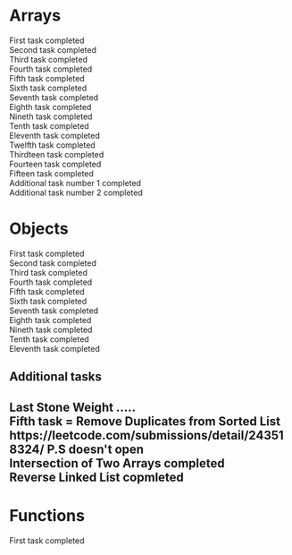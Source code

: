 <h1>Arrays</h1>
First task completed <br>
Second task completed <br>
Third task completed <br>
Fourth task completed <br>
Fifth task completed <br>
Sixth task completed <br>
Seventh task completed <br>
Eighth task completed <br>
Nineth task completed <br>
Tenth task completed <br>
Eleventh task completed <br>
Twelfth task completed <br>
Thirdteen task completed <br>
Fourteen task completed <br>
Fifteen task completed <br>
Additional task  number 1 completed <br>
Additional task  number 2 completed
<h1>Objects</h1>
First task completed <br>
Second task completed <br>
Third task completed <br>
Fourth task completed <br>
Fifth task completed <br>
Sixth task completed <br>
Seventh task completed <br>
Eighth task completed <br>
Nineth task completed <br>
Tenth task completed <br>
Eleventh task completed <br>
<h2>Additional tasks<h2>
Last Stone Weight .....<br>
Fifth task = Remove Duplicates from Sorted List <br>
https://leetcode.com/submissions/detail/243518324/ P.S doesn't open<br>
Intersection of Two Arrays completed <br>
Reverse Linked List copmleted <br>
<h1>Functions</h1>
First task completed <br>